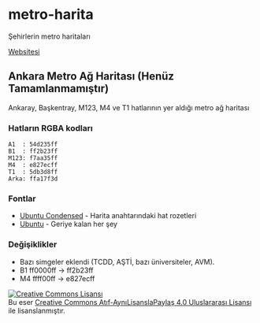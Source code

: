 # metro-harita
Şehirlerin metro haritaları

[Websitesi](https://farukbrgl.github.io/)

## Ankara Metro Ağ Haritası (Henüz Tamamlanmamıştır)

Ankaray, Başkentray, M123, M4 ve T1 hatlarının yer aldığı metro ağ haritası

### Hatların RGBA kodları
```
A1  : 54d235ff
B1  : ff2b23ff
M123: f7aa35ff
M4  : e827ecff
T1  : 5db3d8ff
Arka: ffa17f3d
```
### Fontlar
* [Ubuntu Condensed](https://design.ubuntu.com/font/) - Harita anahtarındaki hat rozetleri
* [Ubuntu](https://design.ubuntu.com/font/) - Geriye kalan her şey

### Değişiklikler
* Bazı simgeler eklendi (TCDD, AŞTİ, bazı üniversiteler, AVM).
* B1 ff0000ff -> ff2b23ff
* M4 ffff00ff -> e827ecff

<a rel="license" href="http://creativecommons.org/licenses/by-sa/4.0/"><img alt="Creative Commons Lisansı" style="border-width:0" src="https://i.creativecommons.org/l/by-sa/4.0/80x15.png" /></a><br />Bu eser <a rel="license" href="http://creativecommons.org/licenses/by-sa/4.0/"> Creative Commons Atıf-AynıLisanslaPaylaş 4.0 Uluslararası Lisansı</a> ile lisanslanmıştır.
